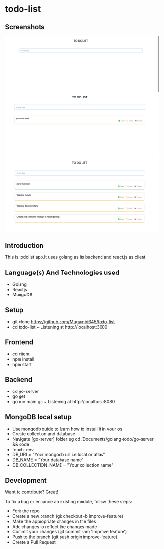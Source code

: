 # todo-list
## Screenshots
![todo.png](todo.png/)
![todo1.png](todo1.png/)
![todo2.png](todo2.png/)

## Introduction
 This is todolist app.It uses golang as its backend and react.js as client.
## Language(s) And Technologies used
- Golang
- Reactjs
- MongoDB
## Setup
- git clone https://github.com/Mugambi645/todo-list
- cd todo-list
~ Listening at http://localhost:3000
## Frontend
- cd client
- npm install
- npm start
## Backend
- cd go-server
- go get
- go run main.go
~ Listening at http://localhost:8080
## MongoDB local setup
- Use [mongodb](https://www.mongodb.com/) guide to learn how to install it in your os
- Create collection and database
- Navigate [go-server] folder eg cd /Documents/golang-todo/go-server && code .
- touch .env
- DB_URI = "Your mongodb url i.e local or atlas"
- DB_NAME = "Your database name"
- DB_COLLECTION_NAME = "Your collection name"

## Development

Want to contribute? Great!

To fix a bug or enhance an existing module, follow these steps:
- Fork the repo
- Create a new branch (git checkout -b improve-feature)
- Make the appropriate changes in the files
- Add changes to reflect the changes made
- Commit your changes (git commit -am 'Improve feature')
- Push to the branch (git push origin improve-feature)
- Create a Pull Request



